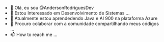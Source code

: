 - 👋 Olá, eu sou @AndersonRodriguesDev
- 👀 Estou Interessado em Desenvolvimento de Sistemas ...
- 🌱 Atualmente estou aprendedendo Java e AI 900 na plataforma Azure
- 💞️ Procuro colaborar com a comunidade compartilhando meus códigos ...
- 📫 How to reach me ...

<!---
AndersonRodriguesDev/AndersonRodriguesDev is a ✨ special ✨ repository because its `README.md` (this file) appears on your GitHub profile.
You can click the Preview link to take a look at your changes.
--->
